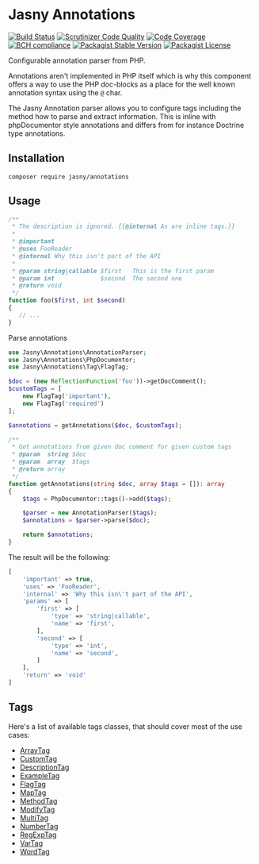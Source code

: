 Jasny Annotations
===

[![Build Status](https://travis-ci.org/jasny/annotations.svg?branch=master)](https://travis-ci.org/jasny/annotations)
[![Scrutinizer Code Quality](https://scrutinizer-ci.com/g/jasny/annotations/badges/quality-score.png?b=master)](https://scrutinizer-ci.com/g/jasny/annotations/?branch=master)
[![Code Coverage](https://scrutinizer-ci.com/g/jasny/annotations/badges/coverage.png?b=master)](https://scrutinizer-ci.com/g/jasny/annotations/?branch=master)
[![BCH compliance](https://bettercodehub.com/edge/badge/jasny/annotations?branch=master)](https://bettercodehub.com/)
[![Packagist Stable Version](https://img.shields.io/packagist/v/jasny/annotations.svg)](https://packagist.org/packages/jasny/annotations)
[![Packagist License](https://img.shields.io/packagist/l/jasny/annotations.svg)](https://packagist.org/packages/jasny/annotations)

Configurable annotation parser from PHP.

Annotations aren't implemented in PHP itself which is why this component offers a way to use the PHP doc-blocks as a
place for the well known annotation syntax using the `@` char.

The Jasny Annotation parser allows you to configure tags including the method how to parse and extract information. This
is inline with phpDocumentor style annotations and differs from for instance Doctrine type annotations.

Installation
---

    composer require jasny/annotations

Usage
---

```php
/**
 * The description is ignored. {{@internal As are inline tags.}}
 *
 * @important
 * @uses FooReader
 * @internal Why this isn't part of the API
 *
 * @param string|callable $first   This is the first param
 * @param int             $second  The second one
 * @return void
 */
function foo($first, int $second)
{
   // ...
}
```

Parse annotations

```php
use Jasny\Annotations\AnnotationParser;
use Jasny\Annotations\PhpDocumentor;
use Jasny\Annotations\Tag\FlagTag;

$doc = (new ReflectionFunction('foo'))->getDocComment();
$customTags = [
    new FlagTag('important'),
    new FlagTag('required')
];

$annotations = getAnnotations($doc, $customTags);

/**
 * Get annotations from given doc comment for given custom tags
 * @param  string $doc
 * @param  array  $tags
 * @return array
 */
function getAnnotations(string $doc, array $tags = []): array
{
    $tags = PhpDocumentor::tags()->add($tags);

    $parser = new AnnotationParser($tags);
    $annotations = $parser->parse($doc);

    return $annotations;
}
```

The result will be the following:

```php
[
    'important' => true,
    'uses' => 'FooReader',
    'internal' => 'Why this isn\'t part of the API',
    'params' => [
        'first' => [
            'type' => 'string|callable',
            'name' => 'first',
        ],
        'second' => [
            'type' => 'int',
            'name' => 'second',
        ]
    ],
    'return' => 'void'
]
```

Tags
---

Here's a list of available tags classes, that should cover most of the use cases:

* [ArrayTag](docs/tags/array.md)
* [CustomTag](docs/tags/custom.md)
* [DescriptionTag](docs/tags/description.md)
* [ExampleTag](docs/tags/example.md)
* [FlagTag](docs/tags/flag.md)
* [MapTag](docs/tags/map.md)
* [MethodTag](docs/tags/method.md)
* [ModifyTag](docs/tags/modify.md)
* [MultiTag](docs/tags/multi.md)
* [NumberTag](docs/tags/number.md)
* [RegExpTag](docs/tags/regexp.md)
* [VarTag](docs/tags/var.md)
* [WordTag](docs/tags/word.md)


